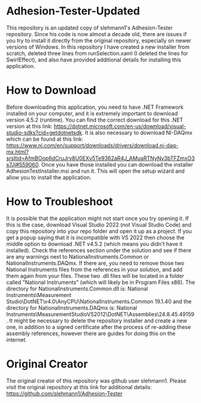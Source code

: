# Adhesion-Tester-Updated

This repository is an updated copy of slehmann1's Adhesion-Tester repository. Since his code is now almost a decade old, there are issues if you try to install it directly from the original repository, especially on newer versions of Windows. In this repository I have created a new installer from scratch, deleted three lines from runSelection.xaml (I deleted the lines for SwirlEffect), and also have provided additional details for installing this application.

# How to Download
Before downloading this application, you need to have .NET Framework  installed on your computer, and it is extremely important to download version 4.5.2 (runtime). You can find the correct download for this .NET version at this link: https://dotnet.microsoft.com/en-us/download/visual-studio-sdks?cid=getdotnetsdk. It is also necessary to download NI-DAQmx which can be found at this link: https://www.ni.com/en/support/downloads/drivers/download.ni-daq-mx.html?srsltid=AfmBOop6dCruJrv8U0EXv5Te9362aR4J_AMuaRTNyNy3bTFZmxO3s7Jj#559060. Once you have those installed you can download the installer AdhesionTestInstaller.msi and run it. This will open the setup wizard and allow you to install the application.

# How to Troubleshoot
It is possible that the application might not start once you try opening it. If this is the case, download Visual Studio 2022 (not Visual Studio Code) and copy this repository into your repo folder and open it up as a project. If you get a popup saying that it is incompatible with VS 2022 then choose the middle option to download .NET v4.5.2 (which means you didn't have it installed). Check the references section under the solution and see if there are any warnings next to NationalInstruments.Common or NationalInstruments.DAQmx. If there are, you need to remove those two National Instruments files from the references in your solution, and add them again from your files. These two .dll files will be located in a folder called "National Instruments" (which will likely be in Program Files x86). The directory for NationalInstruments.Common.dll is: National Instruments\Measurement Studio\DotNET\v4.0\AnyCPU\NationalInstruments.Common 19.1.40 and the directory for NationalInstruments.DAQmx is: National Instruments\MeasurementStudioVS2012\DotNET\Assemblies\24.8.45.49159. It might be necessary to delete the repository installer and create a new one, in addition to a signed certificate after the process of re-adding these assembly references, however there are guides for doing this on the internet.

# Original Creator
The original creator of this repository was github user slehmann1. Please visit the original repository at this link for additional details: 
https://github.com/slehmann1/Adhesion-Tester
